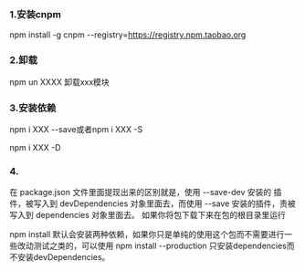 ### 1.安装cnpm

npm install -g cnpm --registry=https://registry.npm.taobao.org



### 2.卸载

npm un XXXX     卸载xxx模块



### 3.安装依赖

npm i  XXX  --save或者npm i  XXX   -S

npm i  XXX   -D



### 4.

在 package.json 文件里面提现出来的区别就是，使用 --save-dev 安装的 插件，被写入到 devDependencies 对象里面去，而使用 --save 安装的插件，责被写入到 dependencies 对象里面去。
如果你将包下载下来在包的根目录里运行

npm install 默认会安装两种依赖，如果你只是单纯的使用这个包而不需要进行一些改动测试之类的，可以使用
npm install --production 只安装dependencies而不安装devDependencies。